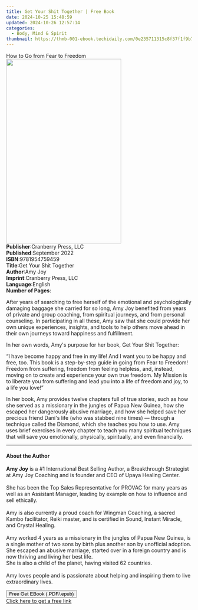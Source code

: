 ```yaml
---
title: Get Your Shit Together | Free Book
date: 2024-10-25 15:48:59
updated: 2024-10-26 12:57:14
categories:
  - Body, Mind & Spirit
thumbnail: https://thmb-001-ebook.techidaily.com/0e235711315c8f37f1f9b76d36b27e043c96f444a12f3c7948e5ef2e1977c62f.jpg
---
```

<main id="book-container">
  <div class="flex flex-col">
    <div class="book-brief flex-1 py-6 px-4 sm:p-6 md:py-10 md:px-8">
      <!-- brief-->
      <div class="book-brief-main">How to Go from Fear to Freedom</div>
    </div>
    <div
      class="book-meta-info flex-1 grid gap-4 col-start-1 col-end-3 row-start-1 sm:mb-6 sm:grid-cols-4 lg:gap-6 lg:col-start-2 lg:row-end-6 lg:row-span-6 lg:mb-0"
    >
      <div
        class="book-meta-info-left place-content-center mt-4 p-4 text-sm leading-6 col-start-2 col-span-2 dark:text-slate-400"
      >
        <img
          class="w-full h-500 object-cover rounded-lg sm:h-255 sm:col-span-2 lg:col-span-full"
          src="https://img-001-ebook.techidaily.com/21f2419a1633dfdd718d5e5c7b9250e67d773d2fd5d5980812087b644a41fbb9.jpg"
          alt=""
          width="312"
          height="500"
        />
      </div>
      <div
        class="book-meta-info-right mt-2 col-start-1 row-start-2 col-span-3 self-center"
      >
        <!-- meta data  -->
        <div class="flex flex-col px-4 md:px-8">
          <div class="flex-1">
            <strong>Publisher</strong>:<span class="px-2"
              >Cranberry Press, LLC</span
            >
          </div>
          <div class="flex-1">
            <strong>Published</strong>:<span class="px-2">September 2022</span>
          </div>
          <div class="flex-1">
            <strong>ISBN</strong>:<span class="px-2">9781954759459</span>
          </div>
          <div class="flex-1">
            <strong>Title</strong>:<span class="px-2"
              >Get Your Shit Together</span
            >
          </div>
          <div class="flex-1">
            <strong>Author</strong>:<span class="px-2">Amy Joy</span>
          </div>
          <div class="flex-1">
            <strong>Imprint</strong>:<span class="px-2"
              >Cranberry Press, LLC</span
            >
          </div>
          <div class="flex-1">
            <strong>Language</strong>:<span class="px-2">English</span>
          </div>
          <div class="flex-1">
            <strong>Number of Pages</strong>:<span class="px-2"></span>
          </div>
        </div>
      </div>
    </div>
    <div class="book-description flex-1 py-6 px-4 sm:p-6 md:py-10 md:px-8">
      <div class="book-description-main">
        <div accordion-content="" id="description">
          <p>
            After years of searching to free herself of the emotional and
            psychologically damaging baggage she carried for so long, Amy Joy
            benefited from years of private and group coaching, from spiritual
            journeys, and from personal counseling. In participating in all
            these, Amy saw that she could provide her own unique experiences,
            insights, and tools to help others move ahead in their own journeys
            toward happiness and fulfillment.
          </p>
          <p>
            In her own words, Amy's purpose for her book, Get Your Shit
            Together:
          </p>
          <p>
            “I have become happy and free in my life! And I want you to be happy
            and free, too. This book is a step-by-step guide in going from Fear
            to Freedom! Freedom from suffering, freedom from feeling helpless,
            and, instead, moving on to create and experience your own true
            freedom. My Mission is to liberate you from suffering and lead you
            into a life of freedom and joy, to a life you love!”
          </p>
          <p>
            In her book, Amy provides twelve chapters full of true stories, such
            as how she served as a missionary in the jungles of Papua New
            Guinea, how she escaped her dangerously abusive marriage, and how
            she helped save her precious friend Dani's life (who was stabbed
            nine times) — through a technique called the Diamond, which she
            teaches you how to use. Amy uses brief exercises in every chapter to
            teach you many spiritual techniques that will save you emotionally,
            physically, spiritually, and even financially.
          </p>
        </div>
        <div class="accordion-fader"></div>
      </div>
    </div>
    <div class="book-excerpts flex-1 py-6 px-4 sm:p-6 md:py-10 md:px-8">
      <!-- excerpts-->
      <div class="book-excerpts-main">
        <hr />
        <h4 class="placeholder placeholder-heading">
          <span>About the Author</span>
        </h4>
        <p></p>
        <p>
          <b>Amy Joy</b> is a #1 International Best Selling Author, a
          Breakthrough Strategist at Amy Joy Coaching and is founder and CEO of
          Upaya Healing Center.<br
            style="
              color: #222222;
              font-size: small;
              text-decoration-color: initial;
            "
          /><br
            style="
              color: #222222;
              font-size: small;
              text-decoration-color: initial;
            "
          />She has been the Top Sales Representative for PROVAC for many years
          as well as an Assistant Manager, leading by example on how to
          influence and sell ethically.<br
            style="
              color: #222222;
              font-size: small;
              text-decoration-color: initial;
            "
          /><br
            style="
              color: #222222;
              font-size: small;
              text-decoration-color: initial;
            "
          />Amy is also currently a proud coach for Wingman Coaching, a sacred
          Kambo facilitator, Reiki master, and is certified in Sound, Instant
          Miracle, and Crystal Healing.<br
            style="
              color: #222222;
              font-size: small;
              text-decoration-color: initial;
            "
          /><br
            style="
              color: #222222;
              font-size: small;
              text-decoration-color: initial;
            "
          />Amy worked 4 years as a missionary in the jungles of Papua New
          Guinea, is a single mother of two sons by birth plus another son by
          unofficial adoption. She escaped an abusive marriage, started over in
          a foreign country and is now thriving and living her best life.<br
            style="
              color: #222222;
              font-size: small;
              text-decoration-color: initial;
            "
          />She is also a child of the planet, having visited 62 countries.<br
            style="
              color: #222222;
              font-size: small;
              text-decoration-color: initial;
            "
          /><br
            style="
              color: #222222;
              font-size: small;
              text-decoration-color: initial;
            "
          />Amy loves people and is passionate about helping and inspiring them
          to live extraordinary lives.
        </p>
        <p></p>
      </div>
    </div>
    <div
      class="book-about-author flex-1 py-6 px-4 sm:p-6 md:py-10 md:px-8"
    ></div>
    <div class="book-free-get flex-1 py-6 px-4 sm:p-6 md:py-10 md:px-8">
      <button
        id="btn-free-get"
        class="bg-blue-500 hover:bg-blue-700 text-white font-bold py-2 px-4 rounded"
      >
        Free Get EBook (.PDF/.epub)
      </button>
      <div id="countdown-display" class="px-2 text-lg mt-2"></div>
      <a
        id="free-link"
        class="hidden bg-blue-500 hover:bg-blue-700 text-white font-bold py-2 px-4 rounded"
        href="https://www.ebooks.com/en-us/book/210547314/get-your-shit-together/amy-joy/"
        target="_blank"
        >Click here to get a free link</a
      >
    </div>
    <script>
      let countdownTime = 0;
      let countdownInterval = null;
      document
        .getElementById('btn-free-get')
        .addEventListener('click', startCountdown);
      function startCountdown() {
        countdownTime = new Date().getTime() + 60000 * 3;
        countdownInterval = setInterval(updateCountdown, 1000);
        document.getElementById('btn-free-get').disabled = true;
        document
          .getElementById('btn-free-get')
          .classList.add('bg-gray-500', 'cursor-not-allowed');
      }
      function updateCountdown() {
        let currentTime = new Date().getTime();
        let timeLeft = countdownTime - currentTime;
        let secondsLeft = Math.floor(timeLeft / 1000);
        document.getElementById('countdown-display').innerHTML =
          `Remaining time: ${secondsLeft} seconds.`;
        if (secondsLeft <= 0) {
          clearInterval(countdownInterval);
          document.getElementById('btn-free-get').classList.add('hidden');
          document.getElementById('free-link').classList.remove('hidden');
          document.getElementById('countdown-display').innerHTML = '';
        }
      }
    </script>
  </div>
</main>
